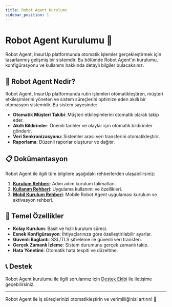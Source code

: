 ```yaml
---
title: Robot Agent Kurulumu
sidebar_position: 1
---
```


# Robot Agent Kurulumu 🤖

Robot Agent, InsurUp platformunda otomatik işlemler gerçekleştirmek için tasarlanmış gelişmiş bir sistemdir. Bu bölümde Robot Agent'ın kurulumu, konfigürasyonu ve kullanımı hakkında detaylı bilgiler bulacaksınız.

## 🎯 Robot Agent Nedir?

Robot Agent, InsurUp platformunda rutin işlemleri otomatikleştiren, müşteri etkileşimlerini yöneten ve sistem süreçlerini optimize eden akıllı bir otomasyon sistemidir. Bu sistem sayesinde:

- **Otomatik Müşteri Takibi**: Müşteri etkileşimlerini otomatik olarak takip eder.
- **Akıllı Bildirimler**: Önemli tarihler ve olaylar için otomatik bildirimler gönderir.
- **Veri Senkronizasyonu**: Sistemler arası veri transferini otomatikleştirir.
- **Raporlama**: Düzenli raporlar oluşturur ve dağıtır.

## 📋 Dokümantasyon

Robot Agent ile ilgili tüm bilgilere aşağıdaki rehberlerden ulaşabilirsiniz:

1. **[Kurulum Rehberi](./kurulum-rehberi.md)**: Adım adım kurulum talimatları.
2. **[Kullanım Rehberi](./kullanim-rehberi.md)**: Uygulama kullanımı ve özellikleri.
3. **[Mobil Kurulum Rehberi](./mobil-kurulum-rehberi.md)**: Mobile Robot Agent uygulaması kurulum ve aktivasyon rehberi.

## 🔧 Temel Özellikler

- **Kolay Kurulum**: Basit ve hızlı kurulum süreci.
- **Esnek Konfigürasyon**: İhtiyaçlarınıza göre özelleştirilebilir ayarlar.
- **Güvenli Bağlantı**: SSL/TLS şifreleme ile güvenli veri transferi.
- **Gerçek Zamanlı İzleme**: Sistem durumunu gerçek zamanlı takip.
- **Hata Yönetimi**: Otomatik hata tespiti ve düzeltme.

## 📞 Destek

Robot Agent kurulumu ile ilgili sorularınız için [Destek Ekibi](mailto:destek@insurup.com) ile iletişime geçebilirsiniz.

---

Robot Agent ile iş süreçlerinizi otomatikleştirin ve verimliliğinizi artırın! 🚀
